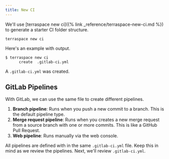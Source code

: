 ```yaml
---
title: New CI
---
```


We'll use [terraspace new ci]({% link _reference/terraspace-new-ci.md %}) to generate a starter CI folder structure.

    terraspace new ci

Here's an example with output.

    $ terraspace new ci
          create  .gitlab-ci.yml

A `.gitlab-ci.yml` was created.

## GitLab Pipelines

With GitLab, we can use the same file to create different pipelines.

1. **Branch pipeline**: Runs when you push a new commit to a branch. This is the default pipeline type.
2. **Merge request pipeline**: Runs when you creates a new merge request from a source branch with one or more commits. This is like a GitHub Pull Request.
3. **Web pipeline**: Runs manually via the web console.

All pipelines are defined with in the same `.gitlab-ci.yml` file. Keep this in mind as we review the pipelines. Next, we'll review `.gitlab-ci.yml`.
